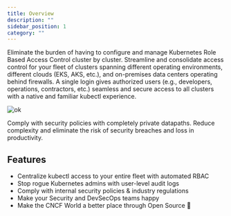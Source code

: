 ```yaml
---
title: Overview
description: ""
sidebar_position: 1
category: ""
---
```


Eliminate the burden of having to configure and manage Kubernetes Role Based Access Control cluster by cluster. Streamline and consolidate access control for your fleet of clusters spanning different operating environments, different clouds (EKS, AKS, etc.), and on-premises data centers operating behind firewalls. A single login gives authorized users (e.g., developers, operations, contractors, etc.) seamless and secure access to all clusters with a native and familiar kubectl experience.

![ok](/img/hero.png)

Comply with security policies with completely private datapaths. Reduce complexity and eliminate the risk of security breaches and loss in productivity.

## Features

- Centralize kubectl access to your entire fleet with automated RBAC
- Stop rogue Kubernetes admins with user-level audit logs
- Comply with internal security policies & industry regulations
- Make your Security and DevSecOps teams happy
- Make the CNCF World a better place through Open Source 💖
